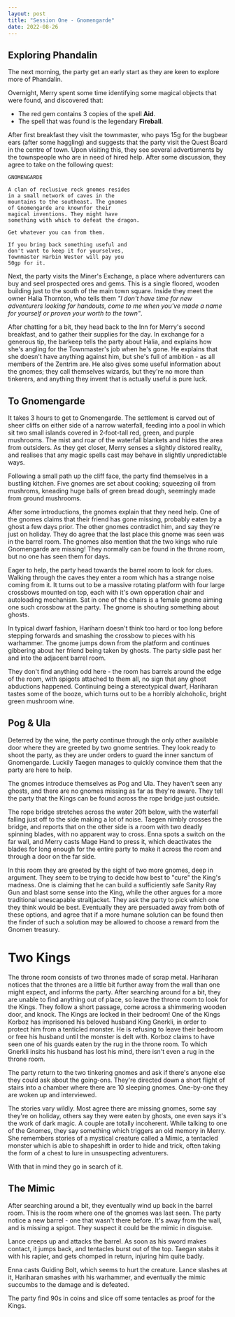 ```yaml
---
layout: post
title: "Session One - Gnomengarde"
date: 2022-08-26
---
```


## Exploring Phandalin

The next morning, the party get an early start as they are keen to explore more of Phandalin.

Overnight, Merry spent some time identifying some magical objects that were found, and discovered that:

- The red gem contains 3 copies of the spell **Aid**.
- The spell that was found is the legendary **Fireball**.

After first breakfast they visit the townmaster, who pays 15g for the bugbear ears (after some haggling) and suggests that the party visit the Quest Board in the centre of town. Upon visiting this, they see several advertisments by the townspeople who are in need of hired help. After some discussion, they agree to take on the following quest:

```
GNOMENGARDE

A clan of reclusive rock gnomes resides
in a small network of caves in the
mountains to the southeast. The gnomes
of Gnomengarde are knownfor their
magical inventions. They might have
something with which to defeat the dragon. 

Get whatever you can from them.

If you bring back something useful and
don't want to keep it for yourselves,
Townmaster Harbin Wester will pay you
50gp for it.
```

Next, the party visits the Miner's Exchange, a place where adventurers can buy and seel prospected ores and gems. This is a single floored, wooden building just to the south of the main town square. Inside they meet the owner Halia Thornton, who tells them *"I don't have time for new adventurers looking for handouts, come to me when you've made a name for yourself or proven your worth to the town"*.

After chatting for a bit, they head back to the Inn for Merry's second breakfast, and to gather their supplies for the day. In exchange for a generous tip, the barkeep tells the party about Halia, and explains how she's angling for the Townmaster's job when he's gone. He explains that she doesn't have anything against him, but she's full of ambition - as all members of the Zentrim are. He also gives some useful information about the gnomes; they call themselves wizards, but they're no more than tinkerers, and anything they invent that is actually useful is pure luck.

## To Gnomengarde

It takes 3 hours to get to Gnomengarde. The settlement is carved out of sheer cliffs on either side of a narrow waterfall, feeding into a pool in which sit two small islands covered in 2‑foot-tall red, green, and purple mushrooms. The mist and roar of the waterfall blankets and hides the area from outsiders. As they get closer, Merry senses a slightly distored reality, and realises that any magic spells cast may behave in slightly unpredictable ways.

Following a small path up the cliff face, the party find themselves in a bustling kitchen. Five gnomes are set about cooking; squeezing oil from mushroms, kneading huge balls of green bread dough, seemingly made from ground mushrooms.

After some introductions, the gnomes explain that they need help. One of the gnomes claims that their friend has gone missing, probably eaten by a ghost a few days prior. The other gnomes contradict him, and say they're just on holiday. They do agree that the last place this gnome was seen was in the barrel room. The gnomes also mention that the two kings who rule Gnomengarde are missing! They normally can be found in the throne room, but no one has seen them for days.

Eager to help, the party head towards the barrel room to look for clues. Walking through the caves they enter a room which has a strange noise coming from it. It turns out to be a massive rotating platform with four large crossbows mounted on top, each with it's own opperation chair and autoloading mechanism. Sat in one of the chairs is a female gnome aiming one such crossbow at the party. The gnome is shouting something about ghosts.

In typical dwarf fashion, Hariharn doesn't think too hard or too long before stepping forwards and smashing the crossbow to pieces with his warhammer. The gnome jumps down from the platform and continues gibbering about her friend being taken by ghosts. The party sidle past her and into the adjacent barrel room.

They don't find anything odd here - the room has barrels around the edge of the room, with spigots attached to them all, no sign that any ghost abductions happened. Continuing being a stereotypical dwarf, Hariharan tastes some of the booze, which turns out to be a horribly alchoholic, bright green mushroom wine.

## Pog & Ula

Deterred by the wine, the party continue through the only other available door where they are greeted by two gnome sentries. They look ready to shoot the party, as they are under orders to guard the inner sanctum of Gnomengarde. Luckily Taegen manages to quickly convince them that the party are here to help.

The gnomes introduce themselves as Pog and Ula. They haven't seen any ghosts, and there are no gnomes missing as far as they're aware. They tell the party that the Kings can be found across the rope bridge just outside.

The rope bridge stretches across the water 20ft below, with the waterfall falling just off to the side making a lot of noise. Taegen nimbly crosses the bridge, and reports that on the other side is a room with two deadly spinning blades, with no apparent way to cross. Enna spots a switch on the far wall, and Merry casts Mage Hand to press it, which deactivates the blades for long enough for the entire party to make it across the room and through a door on the far side.

In this room they are greeted by the sight of two more gnomes, deep in argument. They seem to be trying to decide how best to "cure" the King's madness. One is claiming that he can build a sufficiently safe Sanity Ray Gun and blast some sense into the King, while the other argues for a more traditional unescapable straitjacket. They ask the party to pick which one they think would be best. Eventually they are persuaded away from both of these options, and agree that if a more humane solution can be found then the finder of such a solution may be allowed to choose a reward from the Gnomen treasury.

# Two Kings

The throne room consists of two thrones made of scrap metal. Hariharan notices that the thrones are a little bit further away from the wall than one might expect, and informs the party. After searching around for a bit, they are unable to find anything out of place, so leave the throne room to look for the Kings. They follow a short passage, come across a shimmering wooden door, and knock. The Kings are locked in their bedroom! One of the Kings Korboz has imprisoned his beloved husband King Gnerkli, in order to protect him from a tenticled monster. He is refusing to leave their bedroom or free his husband until the monster is delt with. Korboz claims to have seen one of his guards eaten by the rug in the throne room. To which Gnerkli insits his husband has lost his mind, there isn't even a rug in the throne room.

The party return to the two tinkering gnomes and ask if there's anyone else they could ask about the going-ons. They're directed down a short flight of stairs into a chamber where there are 10 sleeping gnomes. One-by-one they are woken up and interviewed.

The stories vary wildly. Most agree there are missing gnomes, some say they're on holiday, others say they were eaten by ghosts, one even says it's the work of dark magic. A couple are totally incoherent. While talking to one of the Gnomes, they say something which triggers an old memory in Merry. She remembers stories of a mystical  creature called a Mimic, a tentacled monster which is able to shapeshift in order to hide and trick, often taking the form of a chest to lure in unsuspecting adventurers.

With that in mind they go in search of it.

## The Mimic

After searching around a bit, they eventually wind up back in the barrel room. This is the room where one of the gnomes was last seen. The party notice a new barrel - one that wasn't there before. It's away from the wall, and is missing a spigot. They suspect it could be the mimic in disguise.

Lance creeps up and attacks the barrel. As soon as his sword makes contact, it jumps back, and tentacles burst out of the top. Taegan stabs it with his rapier, and gets chomped in return, injuring him quite badly.

Enna casts Guiding Bolt, which seems to hurt the creature. Lance slashes at it, Hariharan smashes with his warhammer, and eventually the mimic succumbs to the damage and is defeated.

The party find 90s in coins and slice off some tentacles as proof for the Kings.